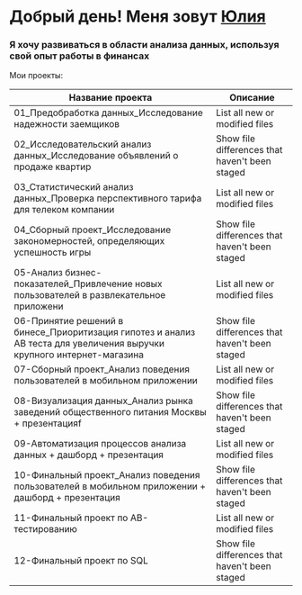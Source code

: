 <h1 align="left">Добрый день! Меня зовут <a href="https://daniilshat.ru/" target="_blank">Юлия</a> 
<img src="https://github.com/blackcater/blackcater/raw/main/images/Hi.gif" height="12"/></h1>
<h3 align="left">Я хочу развиваться в области анализа данных, используя свой опыт работы в финансах</h3>

Мои проекты:

| Название проекта | Описание |
| --- | --- |
| 01_Предобработка данных_Исследование надежности заемщиков | List all new or modified files |
| 02_Исследовательский анализ данных_Исследование объявлений о продаже квартир | Show file differences that haven't been staged |
| 03_Статистический анализ данных_Проверка перспективного тарифа для телеком компании | List all new or modified files |
| 04_Сборный проект_Исследование закономерностей, определяющих успешность игры | Show file differences that haven't been staged |
| 05-Анализ бизнес-показателей_Привлечение новых пользователей в развлекательное приложени | List all new or modified files |
| 06-Принятие решений в бинесе_Приоритизация гипотез и анализ AB теста для увеличения выручки крупного интернет-магазина | Show file differences that haven't been staged |
| 07-Сборный проект_Анализ поведения пользователей в мобильном приложении | List all new or modified files |
| 08-Визуализация данных_Анализ рынка заведений общественного питания Москвы + презентацияf | Show file differences that haven't been staged |
| 09-Автоматизация процессов анализа данных + дашборд + презентация | List all new or modified files |
| 10-Финальный проект_Анализ поведения пользователей в мобильном приложении + дашборд + презентация | Show file differences that haven't been staged |
| 11-Финальный проект по АВ-тестированию | List all new or modified files |
| 12-Финальный проект по SQL | Show file differences that haven't been staged |
